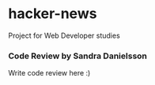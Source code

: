 # hacker-news
Project for Web Developer studies

### Code Review by Sandra Danielsson
Write code review here :)

